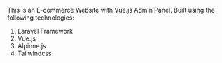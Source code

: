 This is an E-commerce Website with Vue.js Admin Panel.
Built using the following technologies:
1. Laravel Framework
2. Vue.js
3. Alpinne js
4. Tailwindcss
